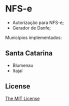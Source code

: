 # NFS-e
- Autorização para NFS-e;
- Gerador de Danfe;

Municípios implementados:

## Santa Catarina
- Blumenau
- Itajaí


## License

[The MIT License](/LICENSE)
